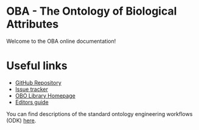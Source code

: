 # OBA - The Ontology of Biological Attributes

Welcome to the OBA online documentation!

# Useful links

* [GitHub Repository](https://github.com/obophenotype/bio-attribute-ontology)
* [Issue tracker](https://github.com/obophenotype/bio-attribute-ontology/issues)
* [OBO Library Homepage](http://obofoundry.org/ontology/oba.html)
* [Editors guide](editors-guide.md)

You can find descriptions of the standard ontology engineering workflows (ODK) [here](odk-workflows/index.md).
